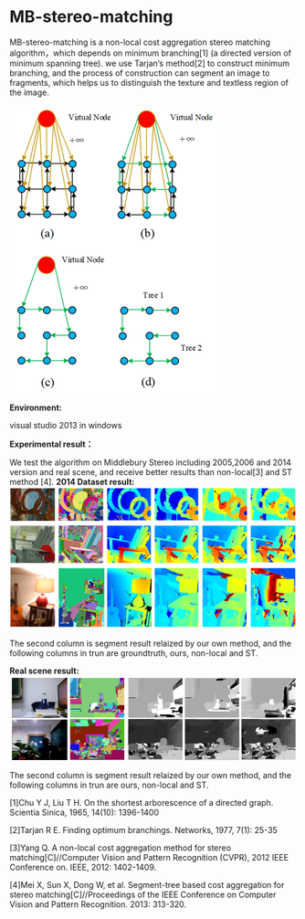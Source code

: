 # MB-stereo-matching
MB-stereo-matching is a non-local cost aggregation stereo matching algorithm，which depends on minimum branching[1]
(a directed version of minimum spanning tree). we use Tarjan‘s method[2] to construct minimum branching, and the process of construction can segment an image to fragments, which helps us to distinguish the texture and textless region of the image.

![Image text](https://raw.githubusercontent.com/zssjh/git_img/master/1__.png)


**Environment:**

visual studio 2013 in windows

**Experimental result：**

We test the algorithm on Middlebury Stereo including 2005,2006 and 2014 version and real scene, and receive better results than non-local[3] and ST method [4].
**2014 Dataset result:**
![Image text](https://raw.githubusercontent.com/zssjh/git_img/master/1_dataset.png)

The second column is segment result relaized by our own method, and the following columns in trun are groundtruth, ours, non-local and ST.

**Real scene result:**
![Image text](https://raw.githubusercontent.com/zssjh/git_img/master/1_scene_2.png)

The second column is segment result relaized by our own method, and the following columns in trun are ours, non-local and
ST.


[1]Chu Y J, Liu T H. On the shortest arborescence of a directed graph. Scientia Sinica, 1965, 14(10): 1396-1400

[2]Tarjan R E. Finding optimum branchings. Networks, 1977, 7(1): 25-35

[3]Yang Q. A non-local cost aggregation method for stereo matching[C]//Computer Vision and Pattern Recognition (CVPR), 2012 IEEE Conference on. IEEE, 2012: 1402-1409.

[4]Mei X, Sun X, Dong W, et al. Segment-tree based cost aggregation for stereo matching[C]//Proceedings of the IEEE Conference on Computer Vision and Pattern Recognition. 2013: 313-320.

